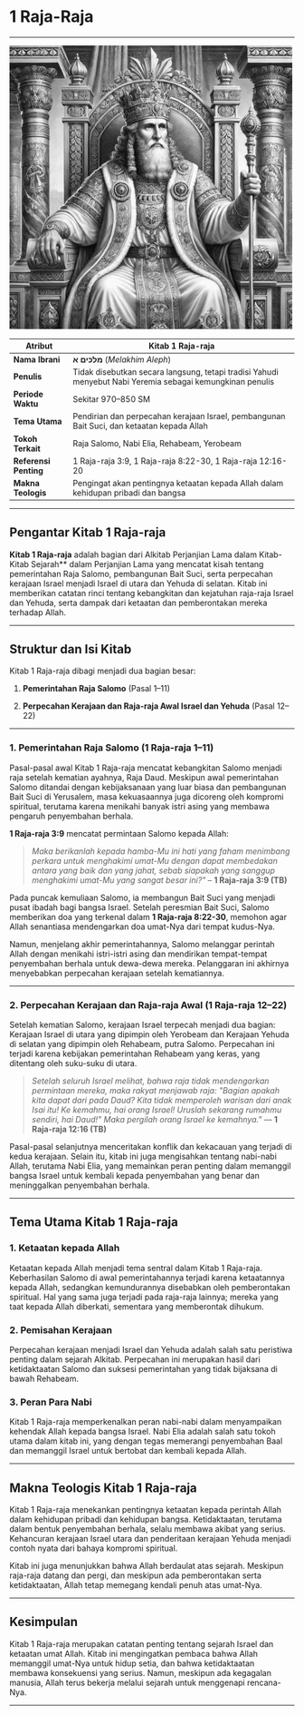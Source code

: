 # 1 Raja-Raja

---

![Ilustrasi Kitab 1 Raja-raja menggambarkan pembangunan Bait Suci oleh Raja Salomo dan perpecahan kerajaan Israel setelah kematiannya.](data/img/alkitab_1_raja-raja.jpg)

| **Atribut** | **Kitab 1 Raja-raja** |
|---|---|
| **Nama Ibrani** | **מלכים א** (*Melakhim Aleph*) |
| **Penulis** | Tidak disebutkan secara langsung, tetapi tradisi Yahudi menyebut Nabi Yeremia sebagai kemungkinan penulis |
| **Periode Waktu** | Sekitar 970–850 SM |
| **Tema Utama** | Pendirian dan perpecahan kerajaan Israel, pembangunan Bait Suci, dan ketaatan kepada Allah |
| **Tokoh Terkait** | Raja Salomo, Nabi Elia, Rehabeam, Yerobeam |
| **Referensi Penting** | 1 Raja-raja 3:9, 1 Raja-raja 8:22-30, 1 Raja-raja 12:16-20 |
| **Makna Teologis** | Pengingat akan pentingnya ketaatan kepada Allah dalam kehidupan pribadi dan bangsa |

---

## Pengantar Kitab 1 Raja-raja

**Kitab 1 Raja-raja** adalah bagian dari Alkitab Perjanjian Lama dalam Kitab-Kitab Sejarah** dalam Perjanjian Lama yang mencatat kisah tentang pemerintahan Raja Salomo, pembangunan Bait Suci, serta perpecahan kerajaan Israel menjadi Israel di utara dan Yehuda di selatan. Kitab ini memberikan catatan rinci tentang kebangkitan dan kejatuhan raja-raja Israel dan Yehuda, serta dampak dari ketaatan dan pemberontakan mereka terhadap Allah.

---

## Struktur dan Isi Kitab

Kitab 1 Raja-raja dibagi menjadi dua bagian besar:

1. **Pemerintahan Raja Salomo** (Pasal 1–11)

2. **Perpecahan Kerajaan dan Raja-raja Awal Israel dan Yehuda** (Pasal 12–22)

---

### 1. Pemerintahan Raja Salomo (1 Raja-raja 1–11)

Pasal-pasal awal Kitab 1 Raja-raja mencatat kebangkitan Salomo menjadi raja setelah kematian ayahnya, Raja Daud. Meskipun awal pemerintahan Salomo ditandai dengan kebijaksanaan yang luar biasa dan pembangunan Bait Suci di Yerusalem, masa kekuasaannya juga dicoreng oleh kompromi spiritual, terutama karena menikahi banyak istri asing yang membawa pengaruh penyembahan berhala.

**1 Raja-raja 3:9** mencatat permintaan Salomo kepada Allah: 

> *Maka berikanlah kepada hamba-Mu ini hati yang faham menimbang perkara untuk menghakimi umat-Mu dengan dapat membedakan antara yang baik dan yang jahat, sebab siapakah yang sanggup menghakimi umat-Mu yang sangat besar ini?"*
> – **1 Raja-raja 3:9 (TB)**

Pada puncak kemuliaan Salomo, ia membangun Bait Suci yang menjadi pusat ibadah bagi bangsa Israel. Setelah peresmian Bait Suci, Salomo memberikan doa yang terkenal dalam **1 Raja-raja 8:22-30**, memohon agar Allah senantiasa mendengarkan doa umat-Nya dari tempat kudus-Nya.

Namun, menjelang akhir pemerintahannya, Salomo melanggar perintah Allah dengan menikahi istri-istri asing dan mendirikan tempat-tempat penyembahan berhala untuk dewa-dewa mereka. Pelanggaran ini akhirnya menyebabkan perpecahan kerajaan setelah kematiannya.

---

### 2. Perpecahan Kerajaan dan Raja-raja Awal (1 Raja-raja 12–22)

Setelah kematian Salomo, kerajaan Israel terpecah menjadi dua bagian: Kerajaan Israel di utara yang dipimpin oleh Yerobeam dan Kerajaan Yehuda di selatan yang dipimpin oleh Rehabeam, putra Salomo. Perpecahan ini terjadi karena kebijakan pemerintahan Rehabeam yang keras, yang ditentang oleh suku-suku di utara.

> *Setelah seluruh Israel melihat, bahwa raja tidak mendengarkan permintaan mereka, maka rakyat menjawab raja: "Bagian apakah kita dapat dari pada Daud? Kita tidak memperoleh warisan dari anak Isai itu! Ke kemahmu, hai orang Israel! Uruslah sekarang rumahmu sendiri, hai Daud!" Maka pergilah orang Israel ke kemahnya."*
> — **1 Raja-raja 12:16 (TB)**

Pasal-pasal selanjutnya menceritakan konflik dan kekacauan yang terjadi di kedua kerajaan. Selain itu, kitab ini juga mengisahkan tentang nabi-nabi Allah, terutama Nabi Elia, yang memainkan peran penting dalam memanggil bangsa Israel untuk kembali kepada penyembahan yang benar dan meninggalkan penyembahan berhala.

---

## Tema Utama Kitab 1 Raja-raja

### 1. Ketaatan kepada Allah

Ketaatan kepada Allah menjadi tema sentral dalam Kitab 1 Raja-raja. Keberhasilan Salomo di awal pemerintahannya terjadi karena ketaatannya kepada Allah, sedangkan kemundurannya disebabkan oleh pemberontakan spiritual. Hal yang sama juga terjadi pada raja-raja lainnya; mereka yang taat kepada Allah diberkati, sementara yang memberontak dihukum.

### 2. Pemisahan Kerajaan

Perpecahan kerajaan menjadi Israel dan Yehuda adalah salah satu peristiwa penting dalam sejarah Alkitab. Perpecahan ini merupakan hasil dari ketidaktaatan Salomo dan suksesi pemerintahan yang tidak bijaksana di bawah Rehabeam.

### 3. Peran Para Nabi

Kitab 1 Raja-raja memperkenalkan peran nabi-nabi dalam menyampaikan kehendak Allah kepada bangsa Israel. Nabi Elia adalah salah satu tokoh utama dalam kitab ini, yang dengan tegas memerangi penyembahan Baal dan memanggil Israel untuk bertobat dan kembali kepada Allah.

---

## Makna Teologis Kitab 1 Raja-raja

Kitab 1 Raja-raja menekankan pentingnya ketaatan kepada perintah Allah dalam kehidupan pribadi dan kehidupan bangsa. Ketidaktaatan, terutama dalam bentuk penyembahan berhala, selalu membawa akibat yang serius. Kehancuran kerajaan Israel utara dan penderitaan kerajaan Yehuda menjadi contoh nyata dari bahaya kompromi spiritual.

Kitab ini juga menunjukkan bahwa Allah berdaulat atas sejarah. Meskipun raja-raja datang dan pergi, dan meskipun ada pemberontakan serta ketidaktaatan, Allah tetap memegang kendali penuh atas umat-Nya.

---

## **Kesimpulan**

Kitab 1 Raja-raja merupakan catatan penting tentang sejarah Israel dan ketaatan umat Allah. Kitab ini mengingatkan pembaca bahwa Allah memanggil umat-Nya untuk hidup setia, dan bahwa ketidaktaatan membawa konsekuensi yang serius. Namun, meskipun ada kegagalan manusia, Allah terus bekerja melalui sejarah untuk menggenapi rencana-Nya.

---
